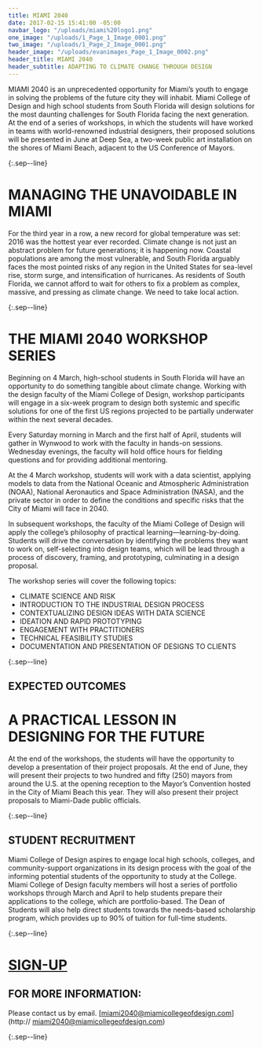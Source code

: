 ```yaml
---
title: MIAMI 2040
date: 2017-02-15 15:41:00 -05:00
navbar_logo: "/uploads/miami%20logo1.png"
one_image: "/uploads/1_Page_1_Image_0001.png"
two_image: "/uploads/1_Page_2_Image_0001.png"
header_image: "/uploads/evanimages_Page_1_Image_0002.png"
header_title: MIAMI 2040
header_subtitle: ADAPTING TO CLIMATE CHANGE THROUGH DESIGN
---
```


MIAMI 2040 is an unprecedented opportunity for Miami’s youth to engage in solving the problems of the future city they will inhabit. Miami College of Design and high school students from South Florida will design solutions for the most daunting challenges for South Florida facing the next generation. At the end of a series of workshops, in which the students will have worked in teams with world-renowned industrial designers, their proposed solutions will be presented in June at Deep Sea, a two-week public art installation on the shores of Miami Beach, adjacent to the US Conference of Mayors.

{:.sep--line}

# MANAGING THE UNAVOIDABLE IN MIAMI #

For the third year in a row, a new record for global temperature was set: 2016 was the hottest year ever recorded. Climate change is not just an abstract problem for future generations; it is happening now. Coastal populations are among the most vulnerable, and South Florida arguably faces the most pointed risks of any region in the United States for sea-level rise, storm surge, and intensification of hurricanes. As residents of South Florida, we cannot afford to wait for others to fix a problem as complex, massive, and pressing as climate change. We need to take local action.

{:.sep--line}

# THE MIAMI 2040 WORKSHOP SERIES #

Beginning on 4 March, high-school students in South Florida will have an opportunity to do something tangible about climate change. Working with the design faculty of the Miami College of Design, workshop participants will engage in a six-week program to design both systemic and specific solutions for one of the first US regions projected to be partially underwater within the next several decades.

Every Saturday morning in March and the first half of April, students will gather in Wynwood to work with the faculty in hands-on sessions. Wednesday evenings, the faculty will hold office hours for fielding questions and for providing additional mentoring.

At the 4 March workshop, students will work with a data scientist, applying models to data from the National Oceanic and Atmospheric Administration (NOAA), National Aeronautics and Space Administration (NASA), and the private sector in order to define the conditions and specific risks that the City of Miami will face in 2040.

In subsequent workshops, the faculty of the Miami College of Design will apply the college’s philosophy of practical learning—learning-by-doing. Students will drive the conversation by identifying the problems they want to work on, self-selecting into design teams, which will be lead through a process of discovery, framing, and prototyping, culminating in a design proposal.

The workshop series will cover the following topics:

* CLIMATE SCIENCE AND RISK 
* INTRODUCTION TO THE INDUSTRIAL DESIGN PROCESS
* CONTEXTUALIZING DESIGN IDEAS WITH DATA SCIENCE
* IDEATION AND RAPID PROTOTYPING
* ENGAGEMENT WITH PRACTITIONERS
* TECHNICAL FEASIBILITY STUDIES
* DOCUMENTATION AND PRESENTATION OF DESIGNS TO CLIENTS

{:.sep--line}

## EXPECTED OUTCOMES ##

# A PRACTICAL LESSON IN DESIGNING FOR THE FUTURE #

At the end of the workshops, the students will have the opportunity to develop a presentation of their project proposals. At the end of June, they will present their projects to two hundred and fifty (250) mayors from around the U.S. at the opening reception to the Mayor’s Convention hosted in the City of Miami Beach this year. They will also present their project proposals to Miami-Dade public officials.

{:.sep--line}

## STUDENT RECRUITMENT ##

Miami College of Design aspires to engage local high schools, colleges, and community-support organizations in its design process with the goal of the informing potential students of the opportunity to study at the College. Miami College of Design faculty members will host a series of portfolio workshops through March and April to help students prepare their applications to the college, which are portfolio-based. The Dean of Students will also help direct students towards the needs-based scholarship program, which provides up to 90% of tuition for full-time students.

{:.sep--line}

# [SIGN-UP](http://twitter.us13.list-manage.com/subscribe?u=22ea9a71440103660b3899d3f&id=47b7cdb8f6)

## FOR MORE INFORMATION: ##

Please contact us by email.
  [miami2040@miamicollegeofdesign.com](http:// miami2040@miamicollegeofdesign.com)

{:.sep--line}